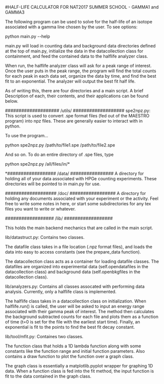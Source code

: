 #HALF-LIFE CALCULATOR FOR NAT2017 SUMMER SCHOOL - GAMMA1 and GAMMA3

The following program can be used to solve for the half-life of an isotope
associated with a gamma line chosen by the user. To see options:

python main.py --help

main.py will load in counting data and background data directories defined
at the top of main.py, initialize the data in the datacollection class for
containment, and feed the contained data to the halflife analyzer class.

When run, the halflife analyzer class will ask for a peak range of interest.
Once the user puts in the peak range, the program will find the total counts
for each peak in each data set, organize the data by time, and find the best
fit to an exponential.  The analyzer will output the best fit half life.

As of writing this, there are four directories and a main script.  A brief
Description of each, their contents, and their applications can be found below.


#################### /utils/ ###################
spe2npz.py: This script is used to convert .spe format files (fed out of the
MAESTRO program) into npz files.  These are generally easier to interact with
in python.

To use the program...

python spe2npz.py /path/to/file1.spe /path/to/file2.spe 

And so on.  To do an entire directory of .spe files, type

python spe2npz.py /all/files/in/*

*################## /data/ ################
A directory for holding all of your data associated with HPGe counting
experiments.  These directories will be pointed to in main.py for use.

################### /doc/ #################
A directory for holding any documents associated with your experiment or
the activity.  Feel free to write some notes in here, or start some
subdirectories for any tex files you want to write or whatever.

################## /lib/ ##################

This holds the main backend mechanics that are called in the main script.

lib/datastruct.py: Contains two classes.  

The datafile class takes in a 
file location (.npz format files), and loads the data into easy to access
constants (see the prepare_data function).

The datacollection class acts as a container for loading datafile classes.
The datafiles are organized into experimental data (self.opendatafiles in
the datacollection class) and background data (self.openbkgfiles in the
datacollection class).

lib/analyzers.py: Contains all classes assocated with performing data analysis.
Currently, only a halflife class is implemented.

The halflife class takes in a datacollection class on initialization.  When
halflife.run() is called, the user will be asked to input an energy range
associated with their gamma peak of interest.  The method then calculates
the background subtracted counts for each file and plots them as a function of
time (t=0 is set for the file with the earliest start time).  Finally, an
exponential is fit to the points to find the best fit decay constant.

lib/tool/mfit.py: Containes two classes.  

The function class that holds a
1D lambda function along with some constants like the function range and
initial function parameters.  Also contains a draw function to plot the
function over a graph class.

The graph class is essentially a matplotlib.pyplot wrapper for graphing 1D
data.  When a function class is fed into the fit method, the input function
is fit to the data contained in the graph class.  
